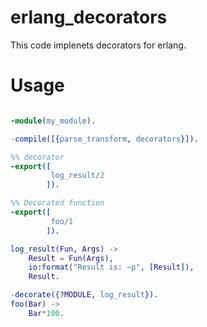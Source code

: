 erlang_decorators
=================

This code implenets decorators for erlang.

Usage
=====

```Erlang

-module(my_module).

-compile([{parse_transform, decorators}]).

%% decorator
-export([
         log_result/2
        ]).

%% Decorated function
-export([
         foo/1
        ]).

log_result(Fun, Args) ->
    Result = Fun(Args),
    io:format("Result is: ~p", [Result]),
    Result.

-decorate({?MODULE, log_result}).
foo(Bar) ->
    Bar*100.

```